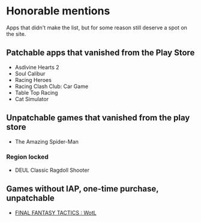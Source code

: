# Honorable mentions

Apps that didn't make the list, but for some reason still deserve a spot on the site.

## Patchable apps that vanished from the Play Store

- Asdivine Hearts 2
- Soul Calibur
- Racing Heroes 
- Racing Clash Club: Car Game
- Table Top Racing
- Cat Simulator

## Unpatchable games that vanished from the play store

- The Amazing Spider-Man

### Region locked

- DEUL Classic Ragdoll Shooter

## Games without IAP, one-time purchase, unpatchable

- [FINAL FANTASY TACTICS : WotL](https://play.google.com/store/apps/details?id=com.square_enix.android_googleplay.FFT_en2)

